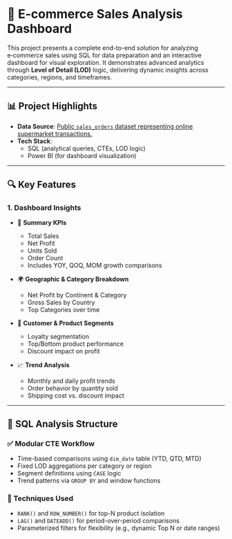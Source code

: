 # 🛒 E-commerce Sales Analysis Dashboard

This project presents a complete end-to-end solution for analyzing e‑commerce sales using SQL for data preparation and an interactive dashboard for visual exploration. It demonstrates advanced analytics through **Level of Detail (LOD)** logic, delivering dynamic insights across categories, regions, and timeframes.

---

## 📊 Project Highlights

- **Data Source**: [Public `sales_orders` dataset representing online supermarket transactions.](https://www.kaggle.com/datasets/anandku79/kpidashboard)
- **Tech Stack**:  
  - SQL (analytical queries, CTEs, LOD logic)  
  - Power BI (for dashboard visualization)

---

## 🔍 Key Features

### 1. Dashboard Insights

- 📌 **Summary KPIs**  
  - Total Sales  
  - Net Profit  
  - Units Sold  
  - Order Count  
  - Includes YOY, QOQ, MOM growth comparisons

- 🌍 **Geographic & Category Breakdown**  
  - Net Profit by Continent & Category  
  - Gross Sales by Country  
  - Top Categories over time  

- 👤 **Customer & Product Segments**  
  - Loyalty segmentation  
  - Top/Bottom product performance  
  - Discount impact on profit  

- 📈 **Trend Analysis**  
  - Monthly and daily profit trends  
  - Order behavior by quantity sold  
  - Shipping cost vs. discount impact

---

## 📑 SQL Analysis Structure

### ✅ Modular CTE Workflow

- Time-based comparisons using `dim_date` table (YTD, QTD, MTD)
- Fixed LOD aggregations per category or region
- Segment definitions using `CASE` logic
- Trend patterns via `GROUP BY` and window functions

### 🔧 Techniques Used

- `RANK()` and `ROW_NUMBER()` for top-N product isolation  
- `LAG()` and `DATEADD()` for period-over-period comparisons  
- Parameterized filters for flexibility (e.g., dynamic Top N or date ranges)



